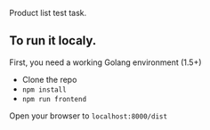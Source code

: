 Product list test task.

## To run it localy.

First, you need a working Golang environment (1.5+)
* Clone the repo
* `npm install`
* `npm run frontend`

Open your browser to `localhost:8000/dist`

